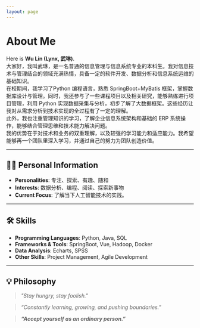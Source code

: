 ```yaml
---
layout: page
---
```


# About Me

<!--<img src="https://caihanlin.com/caihanlin.jpg" class="floatpic">-->

Here is **Wu Lin (Lynx, 武琳)**.
<br>大家好，我叫武琳，是一名普通的信息管理与信息系统专业的本科生。我对信息技术与管理结合的领域充满热情，具备一定的软件开发、数据分析和信息系统运维的基础知识。
<br>在校期间，我学习了Python 编程语言，熟悉 SpringBoot+MyBatis 框架，掌握数据库设计与管理。同时，我还参与了一些课程项目以及相关研究，能够熟练进行项目管理，利用 Python 实现数据采集与分析，初步了解了大数据框架。这些经历让我对从需求分析到技术实现的全过程有了一定的理解。
<br>此外，我也注重管理知识的学习，了解企业信息系统架构和基础的 ERP 系统操作，能够结合管理思维和技术能力解决问题。
<br>我的优势在于对技术和业务的双重理解，以及较强的学习能力和适应能力。我希望能够再一个团队里深入学习，并通过自己的努力为团队创造价值。
<br>

---

## 👩‍💻 Personal Information


- **Personalities**: 专注、探索、有趣、随和
- **Interests**: 数据分析、编程、阅读、探索新事物
- **Current Focus**: 了解当下人工智能技术的实践。

    

---

  

## 🛠️ Skills

- **Programming Languages**: Python, Java, SQL  
- **Frameworks & Tools**: SpringBoot, Vue, Hadoop, Docker  
- **Data Analysis**: Echarts, SPSS
- **Other Skills**: Project Management, Agile Development  

---

## 💡 Philosophy

> *"Stay hungry, stay foolish."*  

> *“Constantly learning, growing, and pushing boundaries.*”

>***“Accept yourself as an ordinary person.”***
